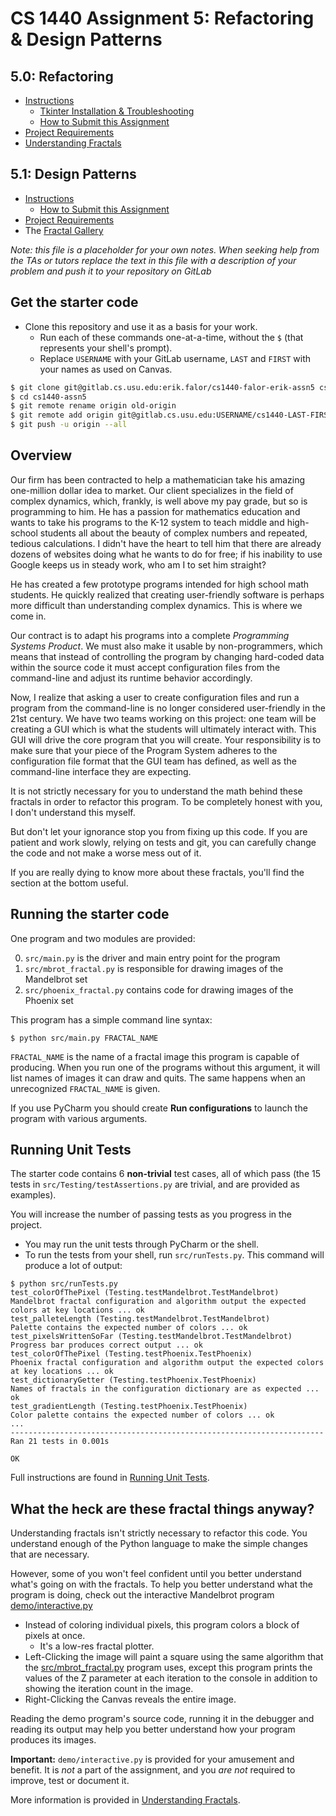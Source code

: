 # CS 1440 Assignment 5: Refactoring & Design Patterns

## 5.0: Refactoring
*   [Instructions](./instructions/5.0-README.md)
    *   [Tkinter Installation & Troubleshooting](./instructions/Tkinter.md)
    *   [How to Submit this Assignment](./instructions/How_To_Submit.md)
*   [Project Requirements](./instructions/5.0-Requirements.md)
*   [Understanding Fractals](./instructions/Fractals.md)

## 5.1: Design Patterns
*   [Instructions](./instructions/5.1-README.md)
    *   [How to Submit this Assignment](./instructions/How_To_Submit.md)
*   [Project Requirements](./instructions/5.1-Requirements.md)
*   The [Fractal Gallery](./data/README.md)


*Note: this file is a placeholder for your own notes.  When seeking help from the TAs or tutors replace the text in this file with a description of your problem and push it to your repository on GitLab*

## Get the starter code

*   Clone this repository and use it as a basis for your work.
    *   Run each of these commands one-at-a-time, without the `$` (that represents your shell's prompt).
    *   Replace `USERNAME` with your GitLab username, `LAST` and `FIRST` with your names as used on Canvas.

```bash
$ git clone git@gitlab.cs.usu.edu:erik.falor/cs1440-falor-erik-assn5 cs1440-assn5
$ cd cs1440-assn5
$ git remote rename origin old-origin
$ git remote add origin git@gitlab.cs.usu.edu:USERNAME/cs1440-LAST-FIRST-assn5.git
$ git push -u origin --all
```


## Overview

Our firm has been contracted to help a mathematician take his amazing
one-million dollar idea to market.  Our client specializes in the field of
complex dynamics, which, frankly, is well above my pay grade, but so is
programming to him.  He has a passion for mathematics education and wants to
take his programs to the K-12 system to teach middle and high-school students
all about the beauty of complex numbers and repeated, tedious calculations.  I
didn't have the heart to tell him that there are already dozens of websites
doing what he wants to do for free; if his inability to use Google keeps us in
steady work, who am I to set him straight?

He has created a few prototype programs intended for high school math students.
He quickly realized that creating user-friendly software is perhaps more
difficult than understanding complex dynamics.  This is where we come in.

Our contract is to adapt his programs into a complete *Programming Systems
Product*.  We must also make it usable by non-programmers, which means that
instead of controlling the program by changing hard-coded data within the
source code it must accept configuration files from the command-line and
adjust its runtime behavior accordingly.

Now, I realize that asking a user to create configuration files and run a
program from the command-line is no longer considered user-friendly in the
21st century.  We have two teams working on this project: one team will be
creating a GUI which is what the students will ultimately interact with.  This
GUI will drive the core program that you will create.  Your responsibility is
to make sure that your piece of the Program System adheres to the
configuration file format that the GUI team has defined, as well as the
command-line interface they are expecting.

It is not strictly necessary for you to understand the math behind these
fractals in order to refactor this program.  To be completely honest with you,
I don't understand this myself.

But don't let your ignorance stop you from fixing up this code.  If you are
patient and work slowly, relying on tests and git, you can carefully change the
code and not make a worse mess out of it.

If you are really dying to know more about these fractals, you'll find the
section at the bottom useful.



## Running the starter code

One program and two modules are provided:

0.  `src/main.py` is the driver and main entry point for the program
1.  `src/mbrot_fractal.py` is responsible for drawing images of the Mandelbrot set
2.  `src/phoenix_fractal.py` contains code for drawing images of the Phoenix set

This program has a simple command line syntax:

```
$ python src/main.py FRACTAL_NAME
```

`FRACTAL_NAME` is the name of a fractal image this program is capable of
producing.  When you run one of the programs without this argument, it will
list names of images it can draw and quits.  The same happens when an
unrecognized `FRACTAL_NAME` is given.

If you use PyCharm you should create **Run configurations** to launch the
program with various arguments.



## Running Unit Tests

The starter code contains 6 **non-trivial** test cases, all of which pass (the 15 tests in `src/Testing/testAssertions.py` are trivial, and are provided as examples).

You will increase the number of passing tests as you progress in the project.

*   You may run the unit tests through PyCharm or the shell.
*   To run the tests from your shell, run `src/runTests.py`.  This command will produce a lot of output:

```
$ python src/runTests.py
test_colorOfThePixel (Testing.testMandelbrot.TestMandelbrot)
Mandelbrot fractal configuration and algorithm output the expected colors at key locations ... ok
test_palleteLength (Testing.testMandelbrot.TestMandelbrot)
Palette contains the expected number of colors ... ok
test_pixelsWrittenSoFar (Testing.testMandelbrot.TestMandelbrot)
Progress bar produces correct output ... ok
test_colorOfThePixel (Testing.testPhoenix.TestPhoenix)
Phoenix fractal configuration and algorithm output the expected colors at key locations ... ok
test_dictionaryGetter (Testing.testPhoenix.TestPhoenix)
Names of fractals in the configuration dictionary are as expected ... ok
test_gradientLength (Testing.testPhoenix.TestPhoenix)
Color palette contains the expected number of colors ... ok
...
----------------------------------------------------------------------
Ran 21 tests in 0.001s

OK
```

Full instructions are found in [Running Unit Tests](./instructions/Running_Unit_Tests.md).


## What the heck are these fractal things anyway?

Understanding fractals isn't strictly necessary to refactor this code.  You
understand enough of the Python language to make the simple changes that are
necessary.

However, some of you won't feel confident until you better understand what's
going on with the fractals.  To help you better understand what the program is
doing, check out the interactive Mandelbrot program [demo/interactive.py](./demo/interactive.py)

*   Instead of coloring individual pixels, this program colors a block of
    pixels at once.
    *   It's a low-res fractal plotter.
*   Left-Clicking the image will paint a square using the same algorithm that
    the [src/mbrot_fractal.py](./src/mbrot_fractal.py) program uses, except this
    program prints the values of the Z parameter at each iteration to the
    console in addition to showing the iteration count in the image.
*   Right-Clicking the Canvas reveals the entire image.

Reading the demo program's source code, running it in the debugger and reading
its output may help you better understand how your program produces its images.

**Important:** `demo/interactive.py` is provided for your amusement and
benefit.  It is *not* a part of the assignment, and you *are not* required to
improve, test or document it.

More information is provided in [Understanding Fractals](./instructions/Fractals.md).
